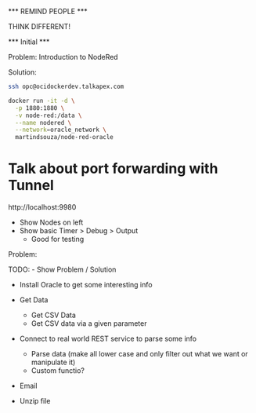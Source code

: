 *** REMIND PEOPLE ***

THINK DIFFERENT!

*** Initial ***

Problem: Introduction to NodeRed

Solution: 

```bash
ssh opc@ocidockerdev.talkapex.com

docker run -it -d \
  -p 1880:1880 \
  -v node-red:/data \
  --name nodered \
  --network=oracle_network \
  martindsouza/node-red-oracle
```

# Talk about port forwarding with Tunnel
http://localhost:9980



- Show Nodes on left
- Show basic Timer > Debug > Output
  - Good for testing



Problem:



TODO: - Show Problem / Solution

- Install Oracle to get some interesting info

- Get Data
  - Get CSV Data
  - Get CSV data via a given parameter

- Connect to real world REST service to parse some info
  - Parse data (make all lower case and only filter out what we want or manipulate it)
  - Custom functio?

- Email


- Unzip file

